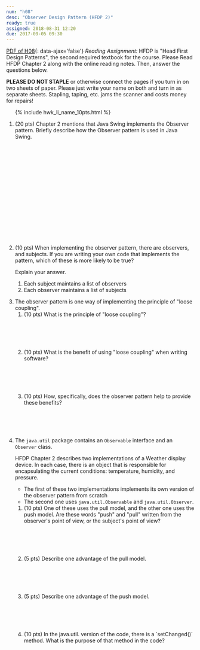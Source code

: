 ```yaml
---
num: "h08"
desc: "Observer Design Pattern (HFDP 2)"
ready: true
assigned: 2018-08-31 12:20
due: 2017-09-05 09:30
---
```


<div style="display:none">
http://UCSB-CS56-m18.github.io/hwk/h08
</div>

[PDF of H08](/pdf/h08.pdf){: data-ajax='false'} *Reading Assignment:* HFDP is "Head First Design Patterns", the second required textbook for the course.  Please Read <span data-hfdp="2">HFDP Chapter 2</span>  along with the online reading notes. Then, answer the questions below.

<b>PLEASE DO NOT STAPLE</b> or otherwise connect the pages if you turn in on two sheets of paper.  Please just write your name on both and turn in as separate sheets.  Stapling, taping, etc. jams the scanner and costs money for repairs!

<ol>

{% include hwk_li_name_10pts.html %}

<li style="margin-bottom:20em;" markdown="1"> 
(20 pts) Chapter 2 mentions that Java Swing implements the Observer pattern. Briefly describe how the Observer pattern is used in Java Swing.
</li>

<li style="margin-bottom:1em;" markdown="1">
(10 pts) When implementing the observer pattern, there are observers, and
subjects.  If you are writing your own code that implements the pattern,
which of these is more likely to be true?

Explain your answer.

<ol>
<li> Each subject maintains a list of observers </li>
<li> Each observer maintains a list of subjects </li>
</ol>

<div class="pagebreak" />
</li>


<li>
The observer pattern is one way of implementing the principle of "loose coupling". 

<ol>

<li style="margin-bottom:6em;" markdown="1">
(10 pts) What is the principle of "loose coupling"?
</li>

<li style="margin-bottom:6em;" markdown="1">
(10 pts) What is the benefit of using "loose coupling" when writing software?
</li>

<li style="margin-bottom:6em;" markdown="1">
(10 pts) How, specifically, does the observer pattern help to provide these benefits?
</li>

</ol>



</li> 


<li>


The `java.util` package contains an `Observable` interface and an `Observer` class.

<span data-hfdp="2">HFDP Chapter 2</span> describes two implementations of a Weather display device.   In each case, there is an object that is responsible for encapsulating the current conditions: temperature, humidity, and pressure.

* The first of these two implementations implements its own version of the observer pattern from scratch
* The second one uses `java.util.Observable` and `java.util.Observer`.

<ol>
<li style="margin-bottom:6em;" markdown="1">
(10 pts) One of these uses the pull model, and the other one uses the push model.  Are these words "push" and "pull" written from the observer's point of view, or the subject's point of view?
</li>
<li style="margin-bottom:6em;" markdown="1">
(5 pts) Describe one advantage of the pull model.
</li>
<li style="margin-bottom:6em;" markdown="1">
(5 pts) Describe one advantage of the push model.
</li>
<li style="margin-bottom:4em;" markdown="1">
(10 pts) In the java.util. version of the code, there is a `setChanged()` method.    What is the purpose of that method in the code?
</li>

</ol>

</li>





</ol>

<div style="display:none">
http://UCSB-CS56-m18.github.io/hwk/h08
</div>
